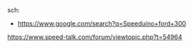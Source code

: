 sch:
- https://www.google.com/search?q=Speeduino+ford+300

https://www.speed-talk.com/forum/viewtopic.php?t=54964
